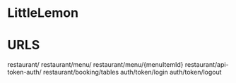 # LittleLemon
# URLS

restaurant/
restaurant/menu/
restaurant/menu/{menuItemId}
restaurant/api-token-auth/
restaurant/booking/tables
auth/token/login
auth/token/logout
